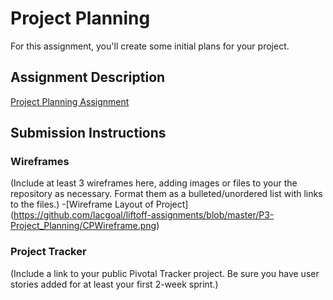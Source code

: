 # Project Planning
For this assignment, you'll create some initial plans for your project.

## Assignment Description
[Project Planning Assignment](https://education.launchcode.org/liftoff/assignments/planning/)

## Submission Instructions

### Wireframes

(Include at least 3 wireframes here, adding images or files to your the repository as necessary. Format them as a bulleted/unordered list with links to the files.)
-[Wireframe Layout of Project] (https://github.com/lacgoal/liftoff-assignments/blob/master/P3-Project_Planning/CPWireframe.png)

### Project Tracker

(Include a link to your public Pivotal Tracker project. Be sure you have user stories added for at least your first 2-week sprint.)

